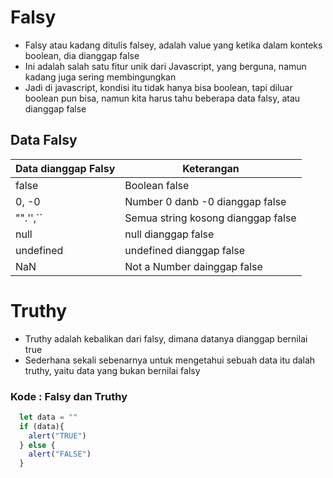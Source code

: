 # Falsy
- Falsy atau kadang ditulis falsey, adalah value yang ketika dalam konteks boolean, dia dianggap false
- Ini adalah salah satu fitur unik dari Javascript, yang berguna, namun kadang juga sering membingungkan
- Jadi di javascript, kondisi itu tidak hanya bisa boolean, tapi diluar boolean pun bisa, namun kita harus tahu beberapa data falsy, atau dianggap false

## Data Falsy
| **Data dianggap Falsy** | **Keterangan**                     |
| ----------------------- | ---------------------------------- |
| false                   | Boolean false                      |
| 0, -0                   | Number 0 danb -0 dianggap false    |
| "".'',``                | Semua string kosong dianggap false |
| null                    | null dianggap false                |
| undefined               | undefined dianggap false           |
| NaN                     | Not a Number dainggap false        |


# Truthy
- Truthy adalah kebalikan dari falsy, dimana datanya dianggap bernilai true
- Sederhana sekali sebenarnya untuk mengetahui sebuah data itu dalah truthy, yaitu data yang bukan bernilai falsy


### Kode : Falsy dan Truthy

```Javascript
  let data = ""
  if (data){
    alert("TRUE")
  } else {
    alert("FALSE")
  }
```